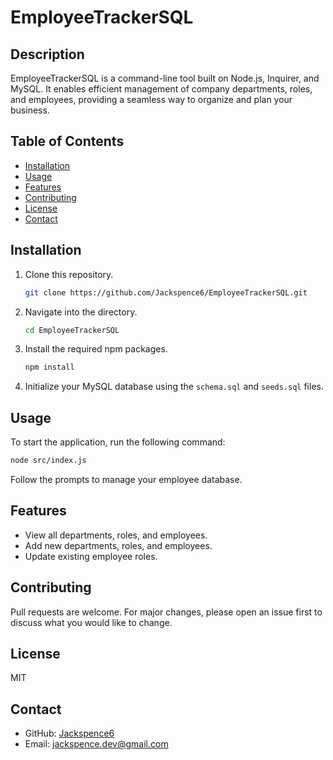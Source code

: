# EmployeeTrackerSQL

## Description

EmployeeTrackerSQL is a command-line tool built on Node.js, Inquirer, and MySQL. It enables efficient management of company departments, roles, and employees, providing a seamless way to organize and plan your business.

## Table of Contents

- [Installation](#installation)
- [Usage](#usage)
- [Features](#features)
- [Contributing](#contributing)
- [License](#license)
- [Contact](#contact)

## Installation

1. Clone this repository.
   ```bash
   git clone https://github.com/Jackspence6/EmployeeTrackerSQL.git
   ```
2. Navigate into the directory.
   ```bash
   cd EmployeeTrackerSQL
   ```
3. Install the required npm packages.
   ```bash
   npm install
   ```
4. Initialize your MySQL database using the `schema.sql` and `seeds.sql` files.

## Usage

To start the application, run the following command:

```bash
node src/index.js
```

Follow the prompts to manage your employee database.

## Features

- View all departments, roles, and employees.
- Add new departments, roles, and employees.
- Update existing employee roles.

## Contributing

Pull requests are welcome. For major changes, please open an issue first to discuss what you would like to change.

## License

MIT

## Contact

- GitHub: [Jackspence6](https://github.com/Jackspence6)
- Email: jackspence.dev@gmail.com
